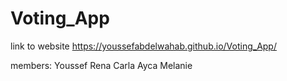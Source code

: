 # Voting_App

link to website https://youssefabdelwahab.github.io/Voting_App/

members: 
Youssef 
Rena 
Carla 
Ayca 
Melanie
